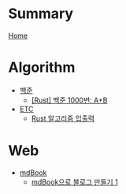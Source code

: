 # Summary

[Home](README.md)

# Algorithm

- [백준]()
	- [\[Rust\] 백준 1000번: A+B]([Rust]-백준-1000번:-A+B.md)
- [ETC]()
	- [Rust 알고리즘 입출력](Rust-알고리즘-입출력.md)

# Web

- [mdBook]()
	- [mdBook으로 블로그 만들기 1](mdBook으로-블로그-만들기-1.md)
